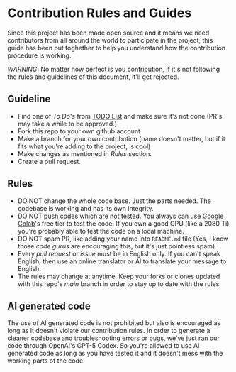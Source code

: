 # Contribution Rules and Guides

Since this project has been made open source and it means we need contributors from all around the world to participate in the project, this guide has been put toghether to help you understand how the contribution procedure is working. 

_WARNING_: No matter how perfect is you contribution, if it's not following the rules and guidelines of this document, it'll get rejected. 

## Guideline

- Find one of _To Do's_ from [TODO List](README.md#todo-list) and make sure it's not done (PR's may take a while to be approved.)
- Fork this repo to your own github account
- Make a branch for your own contribution (name doesn't matter, but if it fits what you're adding to the project, is cool)
- Make changes as mentioned in _Rules_ section. 
- Create a pull request. 

## Rules

- DO NOT change the whole code base. Just the parts needed. The codebase is working and has its own integrity. 
- DO NOT push codes which are not tested. You always can use [Google Colab](https://colab.research.google.com)'s free tier to test the code. If you own a good GPU (like a 2080 Ti) you're probably able to test the code on a local machine. 
- DO NOT spam PR, like adding your name into `README.md` file (Yes, I know those _code gurus_ are encouraging this, but it's just pointless spam).
- Every _pull request_ or _issue_ must be in English only. If you can't speak English, then use an online translator or AI to translate your message to English. 
- The rules may change at anytime. Keep your forks or clones updated with this repo's _main_ branch in order to stay up to date with the rules. 

## AI generated code

The use of AI generated code is not prohibited but also is encouraged as long as it doesn't violate our contribution rules. In order to generate a cleaner codebase and troubleshooting errors or bugs, we've just ran our code through OpenAI's GPT-5 Codex. So you're allowed to use AI generated code as long as you have tested it and it doesn't mess with the working parts of the code. 